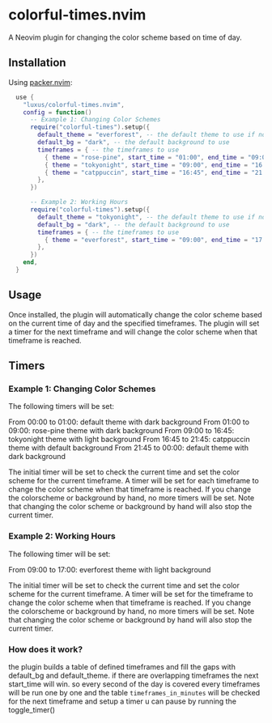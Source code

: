 # colorful-times.nvim

A Neovim plugin for changing the color scheme based on time of day.

## Installation

Using [packer.nvim](https://github.com/wbthomason/packer.nvim):

```lua
  use {
    "luxus/colorful-times.nvim",
    config = function()
      -- Example 1: Changing Color Schemes
      require("colorful-times").setup({
        default_theme = "everforest", -- the default theme to use if no timeframes match
        default_bg = "dark", -- the default background to use
        timeframes = { -- the timeframes to use
          { theme = "rose-pine", start_time = "01:00", end_time = "09:00", bg = "dark" },
          { theme = "tokyonight", start_time = "09:00", end_time = "16:45", bg = "light" },
          { theme = "catppuccin", start_time = "16:45", end_time = "21:45" },
        },
      })

      -- Example 2: Working Hours
      require("colorful-times").setup({
        default_theme = "tokyonight", -- the default theme to use if no timeframes match
        default_bg = "dark", -- the default background to use
        timeframes = { -- the timeframes to use
          { theme = "everforest", start_time = "09:00", end_time = "17:00", bg = "light" },
        },
      })
    end,
  }

```

## Usage

Once installed, the plugin will automatically change the color scheme based on the current time of day and the specified timeframes. The plugin will set a timer for the next timeframe and will change the color scheme when that timeframe is reached.

## Timers

### Example 1: Changing Color Schemes

The following timers will be set:

From 00:00 to 01:00: default theme with dark background
From 01:00 to 09:00: rose-pine theme with dark background
From 09:00 to 16:45: tokyonight theme with light background
From 16:45 to 21:45: catppuccin theme with default background
From 21:45 to 00:00: default theme with dark background

The initial timer will be set to check the current time and set the color scheme for the current timeframe. A timer will be set for each timeframe to change the color scheme when that timeframe is reached. If you change the colorscheme or background by hand, no more timers will be set. Note that changing the color scheme or background by hand will also stop the current timer.

### Example 2: Working Hours

The following timer will be set:

From 09:00 to 17:00: everforest theme with light background

The initial timer will be set to check the current time and set the color scheme for the current timeframe. A timer will be set for the timeframe to change the color scheme when that timeframe is reached. If you change the colorscheme or background by hand, no more timers will be set. Note that changing the color scheme or background by hand will also stop the current timer.

### How does it work?

the plugin builds a table of defined timeframes and fill the gaps with default_bg and default_theme. if there are overlapping timeframes the next start_time will win. so every second of the day is covered
every timeframes will be run one by one and the table `timeframes_in_minutes` will be checked for the next timeframe and setup a timer
u can pause by running the toggle_timer()

